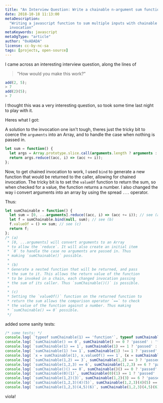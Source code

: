```yaml
---
title: "An Interview Question: Write a chainable n-argument sum function"
date: 2018-10-18 11:13:00
metaDescription:
  "Writing a javascript function to sum multiple inputs with chainable
  invocation"
metaKeywords: javascript
metaOgType: "article"
author: "0xADADA"
license: cc-by-nc-sa
tags: [projects, open-source]
---
```


I came across an interesting interview question, along the lines of

> "How would you make this work?"

```javascript
add(2, 5);
> 7
add(2)(5);
> 7
```

I thought this was a very interesting question, so took some time last night to
play with it.

Heres what I got:

A solution to the invocation one isn't tough, theres just the tricky bit to
coerce the `arguments` into an Array, and to handle the case when nothing is
passed in.

```javascript
let sum = function() {
  let args = Array.prototype.slice.call(arguments.length ? arguments : [0]);
  return args.reduce((acc, i) => (acc += i));
};
```

Now, to get chained invocation to work, I used `bind` to generate a new function
that would be returned to the caller, allowing for chained invocation. The
tricky bit is to set the `valueOf` function to return the sum, so when checked
for a value, the function returns a number. I also changed the way i convert
arguments into an array by using the spread `...` operator.

Thus:

```javascript
let sumChainable = function() {
  let sum = [0, ...arguments].reduce((acc, i) => (acc += i)); // see (a)
  let f = sumChainable.bind(null, sum); // see (b)
  f.valueOf = () => sum; // see (c)
  return f;
};
/* (a)
 * [0, ...arguments] will convert arguments to an Array
 * to allow the `reduce`. It will also create an initial item
 * `0` to handle the case no arguments are passed in. Thus
 * making `sumChainable()` possible.
 *
 * (b)
 * Generate a nested function that will be returned, and pass
 * the sum to it. This allows the return value of the function
 * to be invoked in a chain, each changed invocation passing
 * the sum of its caller. Thus `sumChainable()()` is possible.
 *
 * (c)
 * Setting the `valueOf()` function on the returned function to
 * return the sum allows the comparison operator `==` to check
 * the value of the function against a number. Thus making
 * `sumChainable() == 0` possible.
 */
```

added some sanity tests:

```javascript
/* some tests: */
console.log( `typeof sumChainable(1) == 'function'`, typeof sumChainable(1) == `function` ? 'passed' : 'failed' );
console.log( `sumChainable() == 0`, sumChainable() == 0 ? 'passed' : 'failed' );
console.log( `sumChainable(1) == 1`, sumChainable(1) == 1 ? 'passed' : 'failed' );
console.log( `sumChainable(1) !== 1`, sumChainable(1) !== 1 ? 'passed' : 'failed' );
console.log( `x = sumChainable(1), x.valueOf() === 1`, (x = sumChainable(1), x.valueOf() === 1) ? 'passed' : 'failed' );
console.log( `sumChainable(1,2) == 3`, sumChainable(1,2) == 3 ? 'passed' : 'failed' );
console.log( `sumChainable(1,2,3) == 6`, sumChainable(1,2,3) == 6 ? 'passed' : 'failed' );
console.log( `sumChainable()() == 0`, sumChainable()() == 0 ? 'passed' : 'failed' );
console.log( `sumChainable(0)(1)`, sumChainable(0)(1) == 1 ? 'passed' : 'failed' );
console.log( `sumChainable(1,2)(3)`, sumChainable(1,2)(3) == 6 ? 'passed' : 'failed' );
console.log( `sumChainable(1,2,3)(4)(5)`, sumChainable(1,2,3)(4)(5) == 15 ? 'passed' : 'failed' );
console.log( `sumChainable(1,2,3)(4,5)(6)`, sumChainable(1,2,3)(4,5)(6) == 21 ? 'passed' : 'failed' );
```

viola!
